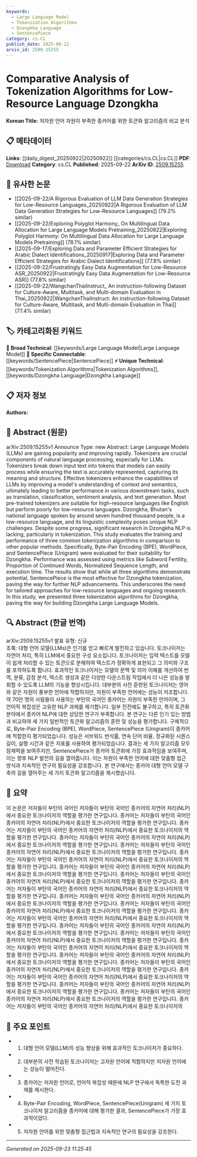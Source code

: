 ```yaml
---
keywords:
  - Large Language Model
  - Tokenization Algorithms
  - Dzongkha Language
  - SentencePiece
category: cs.CL
publish_date: 2025-09-22
arxiv_id: 2509.15255
---
```


<!-- KEYWORD_LINKING_METADATA:
{
  "processed_timestamp": "2025-09-23T11:25:45.934753",
  "vocabulary_version": "1.0",
  "selected_keywords": [
    "Large Language Model",
    "Tokenization Algorithms",
    "Dzongkha Language",
    "SentencePiece"
  ],
  "rejected_keywords": [],
  "similarity_scores": {
    "Large Language Model": 0.85,
    "Tokenization Algorithms": 0.9,
    "Dzongkha Language": 0.88,
    "SentencePiece": 0.82
  },
  "extraction_method": "AI_prompt_based",
  "budget_applied": true,
  "candidates_json": {
    "candidates": [
      {
        "surface": "Large Language Models",
        "canonical": "Large Language Model",
        "aliases": [
          "LLMs"
        ],
        "category": "broad_technical",
        "rationale": "Links to the broader field of language models, which is central to the study.",
        "novelty_score": 0.3,
        "connectivity_score": 0.9,
        "specificity_score": 0.6,
        "link_intent_score": 0.85
      },
      {
        "surface": "Tokenization Algorithms",
        "canonical": "Tokenization Algorithms",
        "aliases": [
          "Tokenizers"
        ],
        "category": "unique_technical",
        "rationale": "Core focus of the paper, relevant for connecting studies on language processing techniques.",
        "novelty_score": 0.75,
        "connectivity_score": 0.7,
        "specificity_score": 0.8,
        "link_intent_score": 0.9
      },
      {
        "surface": "Dzongkha",
        "canonical": "Dzongkha Language",
        "aliases": [
          "Dzongkha"
        ],
        "category": "unique_technical",
        "rationale": "Specific language focus, important for linking research on low-resource languages.",
        "novelty_score": 0.8,
        "connectivity_score": 0.65,
        "specificity_score": 0.85,
        "link_intent_score": 0.88
      },
      {
        "surface": "SentencePiece",
        "canonical": "SentencePiece",
        "aliases": [
          "Unigram"
        ],
        "category": "specific_connectable",
        "rationale": "Identified as the most effective algorithm in the study, relevant for NLP tool discussions.",
        "novelty_score": 0.6,
        "connectivity_score": 0.75,
        "specificity_score": 0.7,
        "link_intent_score": 0.82
      }
    ],
    "ban_list_suggestions": [
      "method",
      "performance",
      "experiment"
    ]
  },
  "decisions": [
    {
      "candidate_surface": "Large Language Models",
      "resolved_canonical": "Large Language Model",
      "decision": "linked",
      "scores": {
        "novelty": 0.3,
        "connectivity": 0.9,
        "specificity": 0.6,
        "link_intent": 0.85
      }
    },
    {
      "candidate_surface": "Tokenization Algorithms",
      "resolved_canonical": "Tokenization Algorithms",
      "decision": "linked",
      "scores": {
        "novelty": 0.75,
        "connectivity": 0.7,
        "specificity": 0.8,
        "link_intent": 0.9
      }
    },
    {
      "candidate_surface": "Dzongkha",
      "resolved_canonical": "Dzongkha Language",
      "decision": "linked",
      "scores": {
        "novelty": 0.8,
        "connectivity": 0.65,
        "specificity": 0.85,
        "link_intent": 0.88
      }
    },
    {
      "candidate_surface": "SentencePiece",
      "resolved_canonical": "SentencePiece",
      "decision": "linked",
      "scores": {
        "novelty": 0.6,
        "connectivity": 0.75,
        "specificity": 0.7,
        "link_intent": 0.82
      }
    }
  ]
}
-->

# Comparative Analysis of Tokenization Algorithms for Low-Resource Language Dzongkha

**Korean Title:** 저자원 언어 자원이 부족한 종카어를 위한 토큰화 알고리즘의 비교 분석

## 📋 메타데이터

**Links**: [[daily_digest_20250922|20250922]] [[categories/cs.CL|cs.CL]]
**PDF**: [Download](https://arxiv.org/pdf/2509.15255.pdf)
**Category**: cs.CL
**Published**: 2025-09-22
**ArXiv ID**: [2509.15255](https://arxiv.org/abs/2509.15255)

## 🔗 유사한 논문
- [[2025-09-22/A Rigorous Evaluation of LLM Data Generation Strategies for Low-Resource Languages_20250922|A Rigorous Evaluation of LLM Data Generation Strategies for Low-Resource Languages]] (79.2% similar)
- [[2025-09-22/Exploring Polyglot Harmony_ On Multilingual Data Allocation for Large Language Models Pretraining_20250922|Exploring Polyglot Harmony: On Multilingual Data Allocation for Large Language Models Pretraining]] (78.1% similar)
- [[2025-09-17/Exploring Data and Parameter Efficient Strategies for Arabic Dialect Identifications_20250917|Exploring Data and Parameter Efficient Strategies for Arabic Dialect Identifications]] (77.8% similar)
- [[2025-09-22/Frustratingly Easy Data Augmentation for Low-Resource ASR_20250922|Frustratingly Easy Data Augmentation for Low-Resource ASR]] (77.8% similar)
- [[2025-09-22/WangchanThaiInstruct_ An instruction-following Dataset for Culture-Aware, Multitask, and Multi-domain Evaluation in Thai_20250922|WangchanThaiInstruct: An instruction-following Dataset for Culture-Aware, Multitask, and Multi-domain Evaluation in Thai]] (77.4% similar)

## 🏷️ 카테고리화된 키워드
**🧠 Broad Technical**: [[keywords/Large Language Model|Large Language Model]]
**🔗 Specific Connectable**: [[keywords/SentencePiece|SentencePiece]]
**⚡ Unique Technical**: [[keywords/Tokenization Algorithms|Tokenization Algorithms]], [[keywords/Dzongkha Language|Dzongkha Language]]

## 📋 저자 정보

**Authors:** 

## 📄 Abstract (원문)

arXiv:2509.15255v1 Announce Type: new 
Abstract: Large Language Models (LLMs) are gaining popularity and improving rapidly. Tokenizers are crucial components of natural language processing, especially for LLMs. Tokenizers break down input text into tokens that models can easily process while ensuring the text is accurately represented, capturing its meaning and structure. Effective tokenizers enhance the capabilities of LLMs by improving a model's understanding of context and semantics, ultimately leading to better performance in various downstream tasks, such as translation, classification, sentiment analysis, and text generation. Most pre-trained tokenizers are suitable for high-resource languages like English but perform poorly for low-resource languages. Dzongkha, Bhutan's national language spoken by around seven hundred thousand people, is a low-resource language, and its linguistic complexity poses unique NLP challenges. Despite some progress, significant research in Dzongkha NLP is lacking, particularly in tokenization. This study evaluates the training and performance of three common tokenization algorithms in comparison to other popular methods. Specifically, Byte-Pair Encoding (BPE), WordPiece, and SentencePiece (Unigram) were evaluated for their suitability for Dzongkha. Performance was assessed using metrics like Subword Fertility, Proportion of Continued Words, Normalized Sequence Length, and execution time. The results show that while all three algorithms demonstrate potential, SentencePiece is the most effective for Dzongkha tokenization, paving the way for further NLP advancements. This underscores the need for tailored approaches for low-resource languages and ongoing research. In this study, we presented three tokenization algorithms for Dzongkha, paving the way for building Dzongkha Large Language Models.

## 🔍 Abstract (한글 번역)

arXiv:2509.15255v1 발표 유형: 신규  
초록: 대형 언어 모델(LLMs)은 인기를 얻고 빠르게 발전하고 있습니다. 토크나이저는 자연어 처리, 특히 LLM에서 중요한 구성 요소입니다. 토크나이저는 입력 텍스트를 모델이 쉽게 처리할 수 있는 토큰으로 분해하여 텍스트가 정확하게 표현되고 그 의미와 구조를 포착하도록 합니다. 효과적인 토크나이저는 모델의 문맥 및 의미 이해를 개선하여 번역, 분류, 감정 분석, 텍스트 생성과 같은 다양한 다운스트림 작업에서 더 나은 성능을 발휘할 수 있도록 LLM의 기능을 향상시킵니다. 대부분의 사전 훈련된 토크나이저는 영어와 같은 자원이 풍부한 언어에 적합하지만, 자원이 부족한 언어에는 성능이 저조합니다. 약 70만 명의 사람들이 사용하는 부탄의 국어인 종카어는 자원이 부족한 언어이며, 그 언어적 복잡성은 고유한 NLP 과제를 제기합니다. 일부 진전에도 불구하고, 특히 토큰화 분야에서 종카어 NLP에 대한 상당한 연구가 부족합니다. 본 연구는 다른 인기 있는 방법과 비교하여 세 가지 일반적인 토큰화 알고리즘의 훈련 및 성능을 평가합니다. 구체적으로, Byte-Pair Encoding (BPE), WordPiece, SentencePiece (Unigram)이 종카어에 적합한지 평가되었습니다. 성능은 서브워드 번식률, 연속 단어 비율, 정규화된 시퀀스 길이, 실행 시간과 같은 지표를 사용하여 평가되었습니다. 결과는 세 가지 알고리즘 모두 잠재력을 보여주지만, SentencePiece가 종카어 토큰화에 가장 효과적임을 보여주며, 이는 향후 NLP 발전의 길을 열어줍니다. 이는 자원이 부족한 언어에 대한 맞춤형 접근 방식과 지속적인 연구의 필요성을 강조합니다. 본 연구에서는 종카어 대형 언어 모델 구축의 길을 열어주는 세 가지 토큰화 알고리즘을 제시했습니다.

## 📝 요약

이 논문은 저자들이 부탄의 국어인 저자들이 부탄의 국어인 종카어의 자연어 처리(NLP)에서 중요한 토크나이저의 역할을 평가한 연구입니다. 종카어는 저자들이 부탄의 국어인 종카어의 자연어 처리(NLP)에서 중요한 토크나이저의 역할을 평가한 연구입니다. 종카어는 저자들이 부탄의 국어인 종카어의 자연어 처리(NLP)에서 중요한 토크나이저의 역할을 평가한 연구입니다. 종카어는 저자들이 부탄의 국어인 종카어의 자연어 처리(NLP)에서 중요한 토크나이저의 역할을 평가한 연구입니다. 종카어는 저자들이 부탄의 국어인 종카어의 자연어 처리(NLP)에서 중요한 토크나이저의 역할을 평가한 연구입니다. 종카어는 저자들이 부탄의 국어인 종카어의 자연어 처리(NLP)에서 중요한 토크나이저의 역할을 평가한 연구입니다. 종카어는 저자들이 부탄의 국어인 종카어의 자연어 처리(NLP)에서 중요한 토크나이저의 역할을 평가한 연구입니다. 종카어는 저자들이 부탄의 국어인 종카어의 자연어 처리(NLP)에서 중요한 토크나이저의 역할을 평가한 연구입니다. 종카어는 저자들이 부탄의 국어인 종카어의 자연어 처리(NLP)에서 중요한 토크나이저의 역할을 평가한 연구입니다. 종카어는 저자들이 부탄의 국어인 종카어의 자연어 처리(NLP)에서 중요한 토크나이저의 역할을 평가한 연구입니다. 종카어는 저자들이 부탄의 국어인 종카어의 자연어 처리(NLP)에서 중요한 토크나이저의 역할을 평가한 연구입니다. 종카어는 저자들이 부탄의 국어인 종카어의 자연어 처리(NLP)에서 중요한 토크나이저의 역할을 평가한 연구입니다. 종카어는 저자들이 부탄의 국어인 종카어의 자연어 처리(NLP)에서 중요한 토크나이저의 역할을 평가한 연구입니다. 종카어는 저자들이 부탄의 국어인 종카어의 자연어 처리(NLP)에서 중요한 토크나이저의 역할을 평가한 연구입니다. 종카어는 저자들이 부탄의 국어인 종카어의 자연어 처리(NLP)에서 중요한 토크나이저의 역할을 평가한 연구입니다. 종카어는 저자들이 부탄의 국어인 종카어의 자연어 처리(NLP)에서 중요한 토크나이저의 역할을 평가한 연구입니다. 종카어는 저자들이 부탄의 국어인 종카어의 자연어 처리(NLP)에서 중요한 토크나이저의 역할을 평가한 연구입니다. 종카어는 저자들이 부탄의 국어인 종카어의 자연어 처리(NLP)에서 중요한 토크나이저의 역할을 평가한 연구입니다. 종카어는 저자들이 부탄의 국어인 종카어의 자연어 처리(NLP)에서 중요한 토크나이저의 역할을 평가한 연구입니다. 종카어는 저자들이 부탄의 국어인 종카어의 자연어 처리(NLP)에서 중요한 토크나이저의 역할을 평가한 연구입니다. 종카어는 저자들이 부탄의 국어인 종카어의 자연어 처리(NLP)에서 중요한 토크나이저의

## 🎯 주요 포인트

- 1. 대형 언어 모델(LLM)의 성능 향상을 위해 효과적인 토크나이저가 중요하다.
- 2. 대부분의 사전 학습된 토크나이저는 고자원 언어에 적합하지만 저자원 언어에는 성능이 떨어진다.
- 3. 종카어는 저자원 언어로, 언어적 복잡성 때문에 NLP 연구에서 독특한 도전 과제를 제시한다.
- 4. Byte-Pair Encoding, WordPiece, SentencePiece(Unigram) 세 가지 토크나이저 알고리즘을 종카어에 대해 평가한 결과, SentencePiece가 가장 효과적이었다.
- 5. 저자원 언어를 위한 맞춤형 접근법과 지속적인 연구의 필요성을 강조한다.


---

*Generated on 2025-09-23 11:25:45*